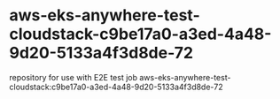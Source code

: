 # aws-eks-anywhere-test-cloudstack-c9be17a0-a3ed-4a48-9d20-5133a4f3d8de-72
repository for use with E2E test job aws-eks-anywhere-test-cloudstack:c9be17a0-a3ed-4a48-9d20-5133a4f3d8de-72
